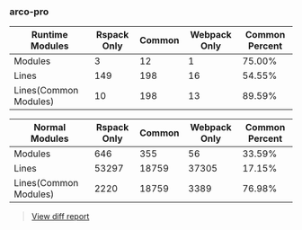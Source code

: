 ### arco-pro

| Runtime Modules       | Rspack Only | Common | Webpack Only | Common Percent | 
|-----------------------|-------------|--------|--------------|----------------| 
| Modules               | 3           | 12     | 1            | 75.00%         | 
| Lines                 | 149         | 198    | 16           | 54.55%         | 
| Lines(Common Modules) | 10          | 198    | 13           | 89.59%         | 


| Normal Modules        | Rspack Only | Common | Webpack Only | Common Percent | 
|-----------------------|-------------|--------|--------------|----------------| 
| Modules               | 646         | 355    | 56           | 33.59%         | 
| Lines                 | 53297       | 18759  | 37305        | 17.15%         | 
| Lines(Common Modules) | 2220        | 18759  | 3389         | 76.98%         | 


> [View diff report](https://web-infra-dev.github.io/rspack-report-website/diff/7137462489/diff_arco-pro.html)

